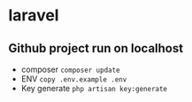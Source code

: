 # laravel 
## Github project run on localhost
- composer `composer update`
- ENV `copy .env.example .env`
- Key generate `php artisan key:generate`
